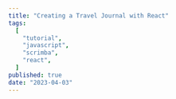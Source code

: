 ```yaml
---
title: "Creating a Travel Journal with React"
tags:
  [
    "tutorial",
    "javascript",
    "scrimba",
    "react",
  ]
published: true
date: "2023-04-03"
---
```

